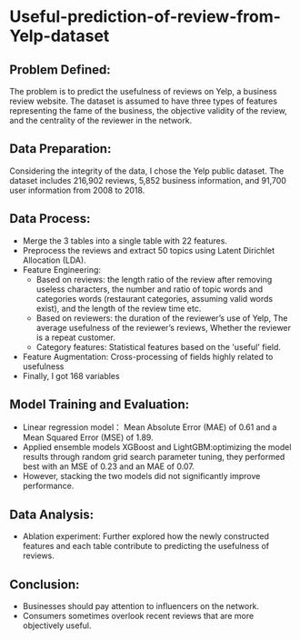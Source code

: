 # Useful-prediction-of-review-from-Yelp-dataset

## Problem Defined:
The problem is to predict the usefulness of reviews on Yelp, a business review website. The dataset is assumed to have three types of features representing the fame of the business, the objective validity of the review, and the centrality of the reviewer in the network.

## Data Preparation:
Considering the integrity of the data, I chose the Yelp public dataset. The dataset includes 216,902 reviews, 5,852 business information, and 91,700 user information from 2008 to 2018.

## Data Process:
- Merge the 3 tables into a single table with 22 features.
- Preprocess the reviews and extract 50 topics using Latent Dirichlet Allocation (LDA).
- Feature Engineering:
    - Based on reviews: the length ratio of the review after removing useless characters, the number and ratio of topic words and categories words (restaurant categories, assuming valid words exist), and the length of the review time etc.
    - Based on reviewers: the duration of the reviewer’s use of Yelp, The average usefulness of the reviewer’s reviews, Whether the reviewer is a repeat customer.
    - Category features: Statistical features based on the 'useful' field.
- Feature Augmentation: Cross-processing of fields highly related to usefulness
- Finally, I got 168 variables

## Model Training and Evaluation:
- Linear regression model： Mean Absolute Error (MAE) of 0.61 and a Mean Squared Error (MSE) of 1.89.
- Applied ensemble models XGBoost and LightGBM:optimizing the model results through random grid search parameter tuning, they performed best with an MSE of 0.23 and an MAE of 0.07.
- However, stacking the two models did not significantly improve performance.

## Data Analysis:
- Ablation experiment: Further explored how the newly constructed features and each table contribute to predicting the usefulness of reviews.

## Conclusion:
- Businesses should pay attention to influencers on the network.
- Consumers sometimes overlook recent reviews that are more objectively useful.

